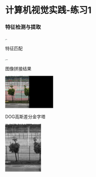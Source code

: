 # 计算机视觉实践-练习1

### 特征检测与提取

<img src="results\kps.jpg" alt="kps" style="zoom: 15%;" />

特征匹配

<img src="results\match.jpg" alt="match" style="zoom:15%;" />

图像拼接结果

<img src="results\result1.jpg" alt="result1" style="zoom:15%;" />

DOG高斯差分金字塔

<img src="results\DOG.jpg" alt="DOG" style="zoom:15%;" />

### 